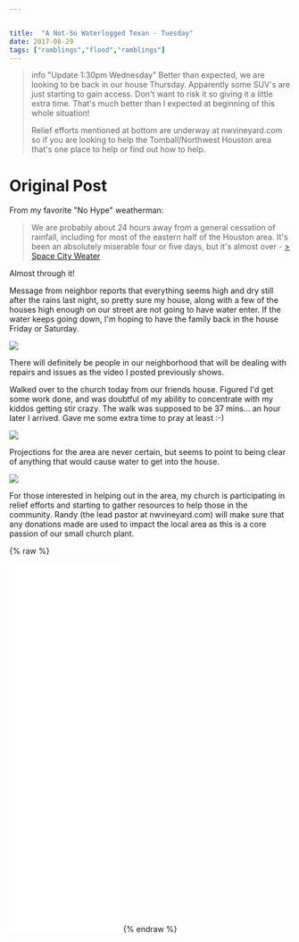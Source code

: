 ```yaml
---


title:  "A Not-So Waterlogged Texan - Tuesday"
date: 2017-08-29
tags: ["ramblings","flood","ramblings"]
---
```


> info "Update 1:30pm Wednesday"
> Better than expected, we are looking to be back in our house Thursday. Apparently some SUV's are just starting to gain access. Don't want to risk it so giving it a little extra time. That's much better than I expected at beginning of this whole situation!
>
> Relief efforts mentioned at bottom are underway at nwvineyard.com so if you are looking to help the Tomball/Northwest Houston area that's one place to help or find out how to help.

# Original Post

From my favorite "No Hype" weatherman:

> We are probably about 24 hours away from a general cessation of rainfall, including for most of the eastern half of the Houston area. It's been an absolutely miserable four or five days, but it's almost over - [> Space City Weater](http://bit.ly/2vBCM7X)

Almost through it!

Message from neighbor reports that everything seems high and dry still after the rains last night, so pretty sure my house, along with a few of the houses high enough on our street are not going to have water enter. If the water keeps going down, I'm hoping to have the family back in the house Friday or Saturday.

![](/assets/img/Sarah+caught+a+shot+of+me+as+I+was+examining+the+water+progress+Sunday.jpgSarah+caught+a+shot+of+me+as+I+was+examining+the+water+progress+Sunday?format=original)

There will definitely be people in our neighborhood that will be dealing with repairs and issues as the video I posted previously shows.

Walked over to the church today from our friends house. Figured I'd get some work done, and was doubtful of my ability to concentrate with my kiddos getting stir crazy. The walk was supposed to be 37 mins... an hour later I arrived. Gave me some extra time to pray at least :-)

![](/assets/img/a+longer+walk+than+intended...+but+i%27m+a+guy.+We+don%27t+need+directions%21a+longer+walk+than+intended...+but+i%27m+a+guy.+We+don%27t+need+directions%21?format=original)

Projections for the area are never certain, but seems to point to being clear of anything that would cause water to get into the house.

![](/assets/img/Gettysburg+-+That%27s+what+google+maps+calls+this+spot.jpgGettysburg+-+That%27s+what+google+maps+calls+this+spot?format=original)

For those interested in helping out in the area, my church is participating in relief efforts and starting to gather resources to help those in the community. Randy (the lead pastor at nwvineyard.com) will make sure that any donations made are used to impact the local area as this is a core passion of our small church plant.

{% raw %}
 <iframe src="video.php?href=https%3A%2F%2Fwww.facebook.com%2Frandy.whittemore.7%2Fvideos%2F10213558913424645%2F&width=200&show_text=true&appId=169909920247926&height=532" width="200" height="660" style="border:none;overflow:auto" scrolling="no" frameborder="0" allowTransparency="true" allowFullScreen="true"></iframe>
{% endraw %}
